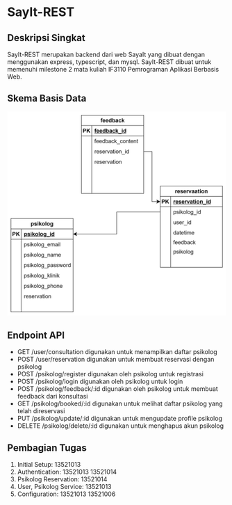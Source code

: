 # SayIt-REST

## Deskripsi Singkat
SayIt-REST merupakan backend dari web SayaIt yang dibuat dengan menggunakan express, typescript, dan mysql. SayIt-REST dibuat untuk memenuhi milestone 2 mata kuliah IF3110 Pemrograman Aplikasi Berbasis Web.

## Skema Basis Data
![skema](img/skema-rest.jpg) 

## Endpoint API
- GET /user/consultation digunakan untuk menampilkan daftar psikolog
- POST /user/reservation digunakan untuk membuat reservasi dengan psikolog
- POST /psikolog/register digunakan oleh psikolog untuk registrasi
- POST /psikolog/login digunakan oleh psikolog untuk login
- POST /psikolog/feedback/:id digunakan oleh psikolog untuk membuat feedback dari konsultasi
- GET /psikolog/booked/:id digunakan untuk melihat daftar psikolog yang telah direservasi
- PUT /psikolog/update/:id digunakan untuk mengupdate profile psikolog
- DELETE /psikolog/delete/:id digunakan untuk menghapus akun psikolog

## Pembagian Tugas
1. Initial Setup: 13521013
2. Authentication: 13521013 13521014
3. Psikolog Reservation: 13521014
4. User, Psikolog Service: 13521013
5. Configuration: 13521013 13521006